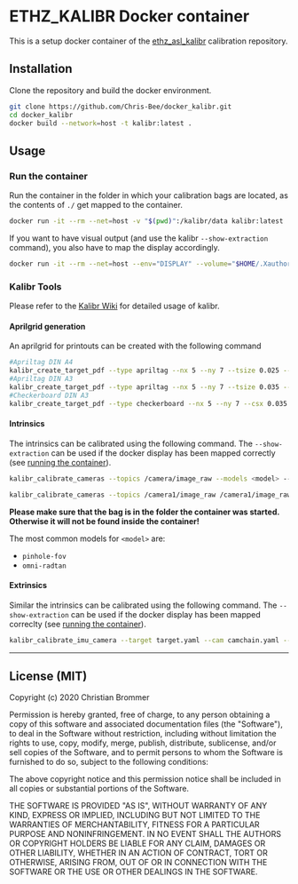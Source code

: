 
# ETHZ_KALIBR Docker container

This is a setup docker container of the [ethz_asl_kalibr](https://github.com/ethz-asl/kalibr) calibration repository.

## Installation

Clone the repository and build the docker environment.

```bash
git clone https://github.com/Chris-Bee/docker_kalibr.git
cd docker_kalibr
docker build --network=host -t kalibr:latest .
```

## Usage

### Run the container

Run the container in the folder in which your calibration bags are located, as the contents of `./` get mapped to the container.

```bash
docker run -it --rm --net=host -v "$(pwd)":/kalibr/data kalibr:latest
```

If you want to have visual output (and use the kalibr `--show-extraction` command), you also have to map the display accordingly.

```bash
docker run -it --rm --net=host --env="DISPLAY" --volume="$HOME/.Xauthority:/root/.Xauthority:rw" -v "$(pwd)":/kalibr/data kalibr:latest
```

### Kalibr Tools

Please refer to the [Kalibr Wiki](https://github.com/ethz-asl/kalibr/wiki) for detailed usage of kalibr.

#### Aprilgrid generation

An aprilgrid for printouts can be created with the following command

```bash
#Apriltag DIN A4
kalibr_create_target_pdf --type apriltag --nx 5 --ny 7 --tsize 0.025 --tspace 0.4
#Apriltag DIN A3
kalibr_create_target_pdf --type apriltag --nx 5 --ny 7 --tsize 0.035 --tspace 0.5
#Checkerboard DIN A3
kalibr_create_target_pdf --type checkerboard --nx 5 --ny 7 --csx 0.035 --csy 0.035
```

#### Intrinsics

The intrinsics can be calibrated using the following command. The `--show-extraction` can be used if the docker display has been mapped correctly (see [running the container](#run-the-container)).


```bash
kalibr_calibrate_cameras --topics /camera/image_raw --models <model> --target ./target.yaml  --bag ./<bagname>.bag # --show-extraction

kalibr_calibrate_cameras --topics /camera1/image_raw /camera1/image_raw --models <model1> <model1> --target ./target.yaml  --bag ./<bagname>.bag # --show-extraction
```

**Please make sure that the bag is in the folder the container was started. Otherwise it will not be found inside the container!**

The most common models for `<model>` are:
- `pinhole-fov`
- `omni-radtan`

#### Extrinsics

Similar the intrinsics can be calibrated using the following command. The `--show-extraction` can be used if the docker display has been mapped correclty (see [running the container](#run-the-container)).

```bash
kalibr_calibrate_imu_camera --target target.yaml --cam camchain.yaml --imu imu_model.yaml --bag ./extrinsics.bag # --show-extraction
```

---

## License (MIT)

Copyright (c) 2020 Christian Brommer

Permission is hereby granted, free of charge, to any person obtaining a copy
of this software and associated documentation files (the "Software"), to deal
in the Software without restriction, including without limitation the rights
to use, copy, modify, merge, publish, distribute, sublicense, and/or sell
copies of the Software, and to permit persons to whom the Software is
furnished to do so, subject to the following conditions:

The above copyright notice and this permission notice shall be included in all
copies or substantial portions of the Software.

THE SOFTWARE IS PROVIDED "AS IS", WITHOUT WARRANTY OF ANY KIND, EXPRESS OR
IMPLIED, INCLUDING BUT NOT LIMITED TO THE WARRANTIES OF MERCHANTABILITY,
FITNESS FOR A PARTICULAR PURPOSE AND NONINFRINGEMENT. IN NO EVENT SHALL THE
AUTHORS OR COPYRIGHT HOLDERS BE LIABLE FOR ANY CLAIM, DAMAGES OR OTHER
LIABILITY, WHETHER IN AN ACTION OF CONTRACT, TORT OR OTHERWISE, ARISING FROM,
OUT OF OR IN CONNECTION WITH THE SOFTWARE OR THE USE OR OTHER DEALINGS IN THE
SOFTWARE.
